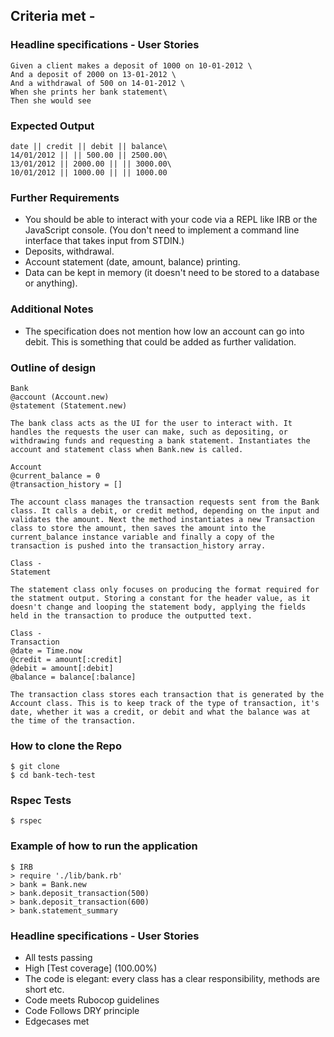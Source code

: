 Criteria met -
-----
### Headline specifications - User Stories
```
Given a client makes a deposit of 1000 on 10-01-2012 \
And a deposit of 2000 on 13-01-2012 \
And a withdrawal of 500 on 14-01-2012 \
When she prints her bank statement\
Then she would see
```
### Expected Output
```
date || credit || debit || balance\
14/01/2012 || || 500.00 || 2500.00\
13/01/2012 || 2000.00 || || 3000.00\
10/01/2012 || 1000.00 || || 1000.00
```
### Further Requirements

* You should be able to interact with your code via a REPL like IRB or the JavaScript console. (You don't need to implement a command line interface that takes input from STDIN.)
* Deposits, withdrawal.
* Account statement (date, amount, balance) printing.
* Data can be kept in memory (it doesn't need to be stored to a database or anything).

### Additional Notes

* The specification does not mention how low an account can go into debit. This is something that could be added as further validation. 


### Outline of design
```
Bank
@account (Account.new)
@statement (Statement.new)

The bank class acts as the UI for the user to interact with. It handles the requests the user can make, such as depositing, or withdrawing funds and requesting a bank statement. Instantiates the account and statement class when Bank.new is called.

Account
@current_balance = 0
@transaction_history = []

The account class manages the transaction requests sent from the Bank class. It calls a debit, or credit method, depending on the input and validates the amount. Next the method instantiates a new Transaction class to store the amount, then saves the amount into the current_balance instance variable and finally a copy of the transaction is pushed into the transaction_history array.

Class - 
Statement

The statement class only focuses on producing the format required for the statment output. Storing a constant for the header value, as it doesn't change and looping the statement body, applying the fields held in the transaction to produce the outputted text.

Class -
Transaction
@date = Time.now
@credit = amount[:credit]
@debit = amount[:debit]
@balance = balance[:balance]

The transaction class stores each transaction that is generated by the Account class. This is to keep track of the type of transaction, it's date, whether it was a credit, or debit and what the balance was at the time of the transaction.

```


### How to clone the Repo
```shell
$ git clone 
$ cd bank-tech-test
```
### Rspec Tests
```shell
$ rspec
```
### Example of how to run the application
```REPL
$ IRB
> require './lib/bank.rb'
> bank = Bank.new
> bank.deposit_transaction(500)
> bank.deposit_transaction(600)
> bank.statement_summary
```


### Headline specifications - User Stories
* All tests passing
* High [Test coverage] (100.00%)
* The code is elegant: every class has a clear responsibility, methods are short etc. 
* Code meets Rubocop guidelines
* Code Follows DRY principle
* Edgecases met
